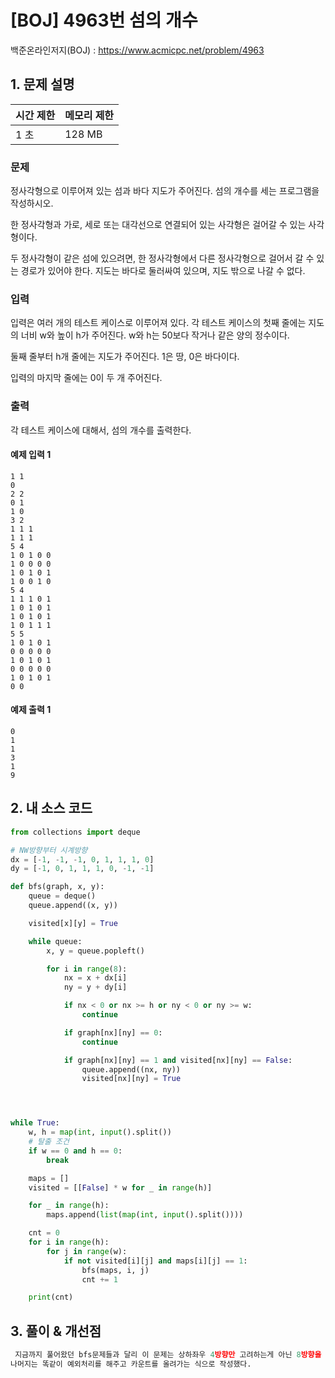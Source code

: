 # [BOJ] 4963번 섬의 개수

백준온라인저지(BOJ) :  https://www.acmicpc.net/problem/4963



## 1. 문제 설명

| 시간 제한 | 메모리 제한 | 
| :-------- | :---------- |
| 1 초      | 128 MB      | 

### 문제

정사각형으로 이루어져 있는 섬과 바다 지도가 주어진다. 섬의 개수를 세는 프로그램을 작성하시오.



한 정사각형과 가로, 세로 또는 대각선으로 연결되어 있는 사각형은 걸어갈 수 있는 사각형이다.

두 정사각형이 같은 섬에 있으려면, 한 정사각형에서 다른 정사각형으로 걸어서 갈 수 있는 경로가 있어야 한다. 지도는 바다로 둘러싸여 있으며, 지도 밖으로 나갈 수 없다.


### 입력

입력은 여러 개의 테스트 케이스로 이루어져 있다. 각 테스트 케이스의 첫째 줄에는 지도의 너비 w와 높이 h가 주어진다. w와 h는 50보다 작거나 같은 양의 정수이다.

둘째 줄부터 h개 줄에는 지도가 주어진다. 1은 땅, 0은 바다이다.

입력의 마지막 줄에는 0이 두 개 주어진다.

### 출력

각 테스트 케이스에 대해서, 섬의 개수를 출력한다.

#### 예제 입력 1

```
1 1
0
2 2
0 1
1 0
3 2
1 1 1
1 1 1
5 4
1 0 1 0 0
1 0 0 0 0
1 0 1 0 1
1 0 0 1 0
5 4
1 1 1 0 1
1 0 1 0 1
1 0 1 0 1
1 0 1 1 1
5 5
1 0 1 0 1
0 0 0 0 0
1 0 1 0 1
0 0 0 0 0
1 0 1 0 1
0 0
```

#### 예제 출력 1

```
0
1
1
3
1
9
```


## 2. 내 소스 코드

```python
from collections import deque

# NW방향부터 시계방향
dx = [-1, -1, -1, 0, 1, 1, 1, 0]
dy = [-1, 0, 1, 1, 1, 0, -1, -1]

def bfs(graph, x, y):
    queue = deque()
    queue.append((x, y))

    visited[x][y] = True

    while queue:
        x, y = queue.popleft()

        for i in range(8):
            nx = x + dx[i]
            ny = y + dy[i]

            if nx < 0 or nx >= h or ny < 0 or ny >= w:
                continue

            if graph[nx][ny] == 0:
                continue

            if graph[nx][ny] == 1 and visited[nx][ny] == False:
                queue.append((nx, ny))
                visited[nx][ny] = True




while True:
    w, h = map(int, input().split())
    # 탈출 조건
    if w == 0 and h == 0:
        break

    maps = []
    visited = [[False] * w for _ in range(h)]

    for _ in range(h):
        maps.append(list(map(int, input().split())))

    cnt = 0
    for i in range(h):
        for j in range(w):
            if not visited[i][j] and maps[i][j] == 1:
                bfs(maps, i, j)
                cnt += 1

    print(cnt)
```



## 3. 풀이 & 개선점

```python
 지금까지 풀어왔던 bfs문제들과 달리 이 문제는 상하좌우 4방향만 고려하는게 아닌 8방향을 고려하면 풀 수 있는 문제였다.
나머지는 똑같이 예외처리를 해주고 카운트를 올려가는 식으로 작성했다.
```